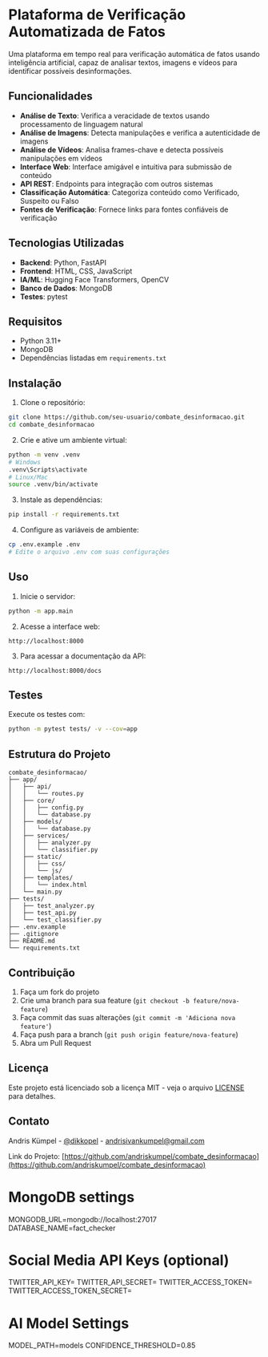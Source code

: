# Plataforma de Verificação Automatizada de Fatos

Uma plataforma em tempo real para verificação automática de fatos usando inteligência artificial, capaz de analisar textos, imagens e vídeos para identificar possíveis desinformações.

## Funcionalidades

- **Análise de Texto**: Verifica a veracidade de textos usando processamento de linguagem natural
- **Análise de Imagens**: Detecta manipulações e verifica a autenticidade de imagens
- **Análise de Vídeos**: Analisa frames-chave e detecta possíveis manipulações em vídeos
- **Interface Web**: Interface amigável e intuitiva para submissão de conteúdo
- **API REST**: Endpoints para integração com outros sistemas
- **Classificação Automática**: Categoriza conteúdo como Verificado, Suspeito ou Falso
- **Fontes de Verificação**: Fornece links para fontes confiáveis de verificação

## Tecnologias Utilizadas

- **Backend**: Python, FastAPI
- **Frontend**: HTML, CSS, JavaScript
- **IA/ML**: Hugging Face Transformers, OpenCV
- **Banco de Dados**: MongoDB
- **Testes**: pytest

## Requisitos

- Python 3.11+
- MongoDB
- Dependências listadas em `requirements.txt`

## Instalação

1. Clone o repositório:
```bash
git clone https://github.com/seu-usuario/combate_desinformacao.git
cd combate_desinformacao
```

2. Crie e ative um ambiente virtual:
```bash
python -m venv .venv
# Windows
.venv\Scripts\activate
# Linux/Mac
source .venv/bin/activate
```

3. Instale as dependências:
```bash
pip install -r requirements.txt
```

4. Configure as variáveis de ambiente:
```bash
cp .env.example .env
# Edite o arquivo .env com suas configurações
```

## Uso

1. Inicie o servidor:
```bash
python -m app.main
```

2. Acesse a interface web:
```
http://localhost:8000
```

3. Para acessar a documentação da API:
```
http://localhost:8000/docs
```

## Testes

Execute os testes com:
```bash
python -m pytest tests/ -v --cov=app
```

## Estrutura do Projeto

```
combate_desinformacao/
├── app/
│   ├── api/
│   │   └── routes.py
│   ├── core/
│   │   ├── config.py
│   │   └── database.py
│   ├── models/
│   │   └── database.py
│   ├── services/
│   │   ├── analyzer.py
│   │   └── classifier.py
│   ├── static/
│   │   ├── css/
│   │   └── js/
│   ├── templates/
│   │   └── index.html
│   └── main.py
├── tests/
│   ├── test_analyzer.py
│   ├── test_api.py
│   └── test_classifier.py
├── .env.example
├── .gitignore
├── README.md
└── requirements.txt
```

## Contribuição

1. Faça um fork do projeto
2. Crie uma branch para sua feature (`git checkout -b feature/nova-feature`)
3. Faça commit das suas alterações (`git commit -m 'Adiciona nova feature'`)
4. Faça push para a branch (`git push origin feature/nova-feature`)
5. Abra um Pull Request

## Licença

Este projeto está licenciado sob a licença MIT - veja o arquivo [LICENSE](LICENSE) para detalhes.

## Contato

Andris Kümpel - [@dikkopel](https://x.com/dikkopel) - andrisivankumpel@gmail.com

Link do Projeto: [https://github.com/andriskumpel/combate_desinformacao](https://github.com/andriskumpel/combate_desinformacao) 

# MongoDB settings
MONGODB_URL=mongodb://localhost:27017
DATABASE_NAME=fact_checker

# Social Media API Keys (optional)
TWITTER_API_KEY=
TWITTER_API_SECRET=
TWITTER_ACCESS_TOKEN=
TWITTER_ACCESS_TOKEN_SECRET=

# AI Model Settings
MODEL_PATH=models
CONFIDENCE_THRESHOLD=0.85 
